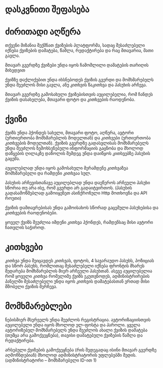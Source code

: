 <h1> დასკვნითი შეფასება </h1>

<p>

<h1> ძირითადი აღწერა </h1>

თქვენი მიზანია შექმნათ ქვიზების პლატფორმა, სადაც შესაძლებელი იქნება ქვიზების დამატება, წაშლა, რედაქტირება და რაც მთავარია, მათი გავლა. 

მთავარ გვერდზე ქვიზები უნდა იყოს ჩამოშლილი დამატების თარიღის მიხედვით 

ქვიზზე დაქლიქებით უნდა იხსნებოდეს ქვიზის გვერდი და მომხმარებელს უნდა შეეძლოს მისი გავლა, ანუ კითხვის წაკითხვა და პასუხის არჩევა.

მთავარ გვერდზე გამოსახული ქვიზებისთვის აუცილებელია, რომ ჩანდეს ქვიზის დასახელება, მთავარი ფოტო და კითხვების რაოდენობა.


<h1> ქვიზი </h1>

ქვიზს უნდა ჰქონდეს სახელი, მთავარი ფოტო, აღწერა, ავტორი (ურთიერთობა მომხმარებლის მოდელთან) და კითხვები (ურთიერთობა კითხვების მოდელთან). ქვიზის გვერდზე გადასვლისას მომხმარებელს უნდა შეეძლოს ზემოხსენებული ინფორმაციის გაცნობა და მხოლოდ დაწყების ღილაკზე დაწოლის შემდეგ უნდა დაიწყოს კითხვებზე პასუხის გაცემა. 

აუცილებლად უნდა იყოს გამოსახული მერამდენე კითხვაზეა მომხმარებელი და რამდენი კითხვაა სულ. 

პასუხის არჩევისთანავე აუცილებლად უნდა დაეწეროს არჩეული პასუხი სწორია თუ არა ისე, რომ გვერდი არ გადაიტვირთოს. (პასუხის გადასამოწმებლად გამოიყენეთ ასინქრონული Http მოთხოვნა და API როუთი)

ქვიზის დამთავრებისას უნდა გამოისახოს სწორად გაცემული პასუხებისა და კითხვების რაოდენობები. 

ყოველ ქვიზს შეუძლია იმდენი კითხვა ჰქონდეს, რამდენსაც მისი ავტორი ჩათვლის საჭიროდ.


<h1> კითხვები </h1>

კითხვა უნდა შეიცავდეს კითხვას, ფოტოს, 4 სავარაუდო პასუხს, პოზიციას და სწორ პასუხს, რომლითაც შესაძლებელი იქნება ფრონტის მხარეს შედარება მომხმარებლის მიერ არჩეული პასუხთან. ასევე აუცილებელია რომ ყოველი კითხვა რომელიმე ქვიზს ეკუთვნოდეს, ადმინისტრირების პანელში შესაძლებელი უნდა იყოს კითხვის დამატებასთან ერთად მისი მშობელი ქვიზის შერჩევა.

 

<h1> მომხმარებლები </h1>

ნებისმიერ მსურველს უნდა შეეძლოს რეგისტრაცია. ავტორიზაციისთვის აუცილებელი უნდა იყოს მხოლოდ ელ-ფოსტა და პაროლი. ყველა ავტორიზებულ მომხმარებელს უნდა შეეძლოს ახალი ქვიზის დამატება (თუმცა არა გამოქვეყნება), თავისი დამატებული ქვიზების წაშლა და რედაქტირება. 

არსებული ქვიზების გამოქვეყნება (რის შედეგადაც ისინი მთავარ გვერდზე აღმოჩნდებიან) მხოლოდ ადმინისტრატორის უფლებებში შედის. (ადმინისტრატორი – მომხმარებელი ID-ით 1)


</p>
